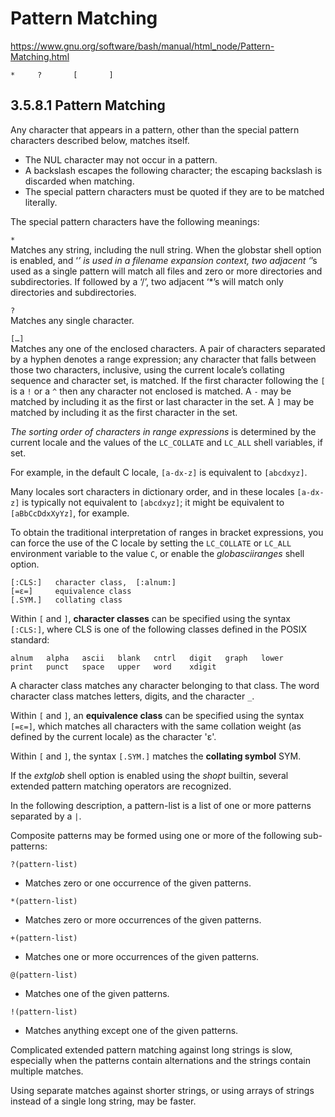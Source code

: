 # Pattern Matching

https://www.gnu.org/software/bash/manual/html_node/Pattern-Matching.html


```
*     ?       [       ]
```


## 3.5.8.1 Pattern Matching

Any character that appears in a pattern, other than the special pattern characters described below, matches itself. 

* The NUL character may not occur in a pattern. 
* A backslash escapes the following character; the escaping backslash is discarded when matching. 
* The special pattern characters must be quoted if they are to be matched literally.

The special pattern characters have the following meanings:

`*`    
Matches any string, including the null string. When the globstar shell option is enabled, and ‘*’ is used in a filename expansion context, two adjacent ‘*’s used as a single pattern will match all files and zero or more directories and subdirectories. If followed by a ‘/’, two adjacent ‘*’s will match only directories and subdirectories.

`?`    
Matches any single character.

`[…]`    
Matches any one of the enclosed characters. 
A pair of characters separated by a hyphen denotes a range expression; 
any character that falls between those two characters, inclusive, using the current locale’s collating sequence and character set, is matched. 
If the first character following the `[` is a `!` or a `^` then any character not enclosed is matched. 
A `-` may be matched by including it as the first or last character in the set. 
A `]` may be matched by including it as the first character in the set. 


*The sorting order of characters in range expressions* is determined by the current locale and the values of the `LC_COLLATE` and `LC_ALL` shell variables, if set.

For example, in the default C locale, `[a-dx-z]` is equivalent to `[abcdxyz]`.

Many locales sort characters in dictionary order, and in these 
locales `[a-dx-z]` is typically not equivalent to `[abcdxyz]`; 
it might be equivalent to `[aBbCcDdxXyYz]`, for example. 

To obtain the traditional interpretation of ranges in bracket expressions, 
you can force the use of the C locale by setting the `LC_COLLATE` or `LC_ALL` environment variable to the value `C`, or enable the *globasciiranges* shell option.


```
[:CLS:]   character class,  [:alnum:]
[=ε=]     equivalence class
[.SYM.]   collating class
```


Within `[` and `]`, **character classes** can be specified using 
the syntax `[:CLS:]`, where CLS is one of the following classes defined in the POSIX standard:

```
alnum   alpha   ascii   blank   cntrl   digit   graph   lower
print   punct   space   upper   word    xdigit
```

A character class matches any character belonging to that class. 
The word character class matches letters, digits, and the character `_`.


Within `[` and `]`, an **equivalence class** can be specified using 
the syntax `[=ε=]`, which matches all characters with the same collation weight (as defined by the current locale) as the character 'ε'.


Within `[` and `]`, the syntax `[.SYM.]` matches the **collating symbol** SYM.


If the _extglob_ shell option is enabled using the _shopt_ builtin, 
several extended pattern matching operators are recognized. 

In the following description, a pattern-list is a list of one or more patterns separated by a `|`. 

Composite patterns may be formed using one or more of the following sub-patterns:

`?(pattern-list)`
- Matches zero or one occurrence of the given patterns.

`*(pattern-list)`
- Matches zero or more occurrences of the given patterns.

`+(pattern-list)`
- Matches one or more occurrences of the given patterns.

`@(pattern-list)`
- Matches one of the given patterns.

`!(pattern-list)`
- Matches anything except one of the given patterns.

Complicated extended pattern matching against long strings is slow, especially when the patterns contain alternations and the strings contain multiple matches.

Using separate matches against shorter strings, or using arrays of strings instead of a single long string, may be faster.
